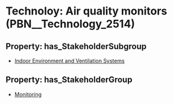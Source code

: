 # Technoloy: __Air quality monitors__ (PBN__Technology_2514)

## Property: has_StakeholderSubgroup

* [Indoor Environment and Ventilation Systems](PBN__TechSubgroup_75)

## Property: has_StakeholderGroup

* [Monitoring](PBN__TechGroup_8)

